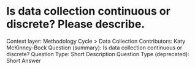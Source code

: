 # Is data collection continuous or discrete? Please describe.

Context layer: Methodology Cycle > Data Collection
Contributors: Katy McKinney-Bock
Question (summary): Is data collection continuous or discrete?
Question Type: Short Description
Question Type (deprecated): Short Answer